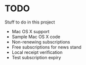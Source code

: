 # TODO
Stuff to do in this project

* Mac OS X support
* Sample Mac OS X code
* Non-renewing subscriptions
* Free subscriptions for news stand
* Local receipt verification
* Test subscription expiry
